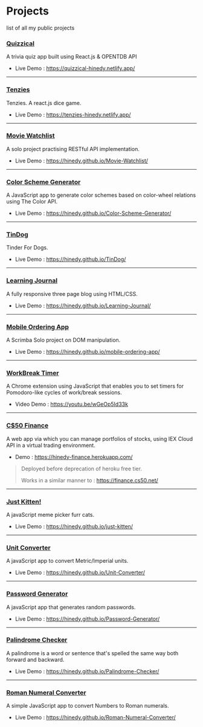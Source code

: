 # Projects
list of all my public projects
### [Quizzical](https://github.com/hinedy/quizzical)
A trivia quiz app built using React.js & OPENTDB API 
- Live Demo : https://quizzical-hinedy.netlify.app/
<hr/>

### [Tenzies](https://github.com/hinedy/tenzies)
Tenzies. A react.js dice game.
- Live Demo : https://tenzies-hinedy.netlify.app/
<hr/>

### [Movie Watchlist](https://github.com/hinedy/Movie-Watchlist)
A solo project practising RESTful API implementation.
- Live Demo : https://hinedy.github.io/Movie-Watchlist/
<hr/>

### [Color Scheme Generator](https://github.com/hinedy/Color-Scheme-Generator)
A JavaScript app to generate color schemes based on color-wheel relations using The Color API.
- Live Demo : https://hinedy.github.io/Color-Scheme-Generator/
<hr/>

### [TinDog](https://github.com/hinedy/TinDog)
Tinder For Dogs.
- Live Demo : https://hinedy.github.io/TinDog/
<hr/>

### [Learning Journal](https://github.com/hinedy/Learning-Journal)
A fully responsive three page blog using HTML/CSS. 
- Live Demo : https://hinedy.github.io/Learning-Journal/
<hr/>

### [Mobile Ordering App](https://github.com/hinedy/mobile-ordering-app)
A Scrimba Solo project on DOM manipulation.
- Live Demo : https://hinedy.github.io/mobile-ordering-app/
<hr/>

### [WorkBreak Timer](https://github.com/hinedy/WorkBreak-Timer)
A Chrome extension using JavaScript that enables you to set timers for Pomodoro-like cycles of work/break sessions.
- Video Demo : https://youtu.be/wGeOp5Id33k
<hr/>

### [C$50 Finance](https://github.com/hinedy/finance)
A web app via which you can manage portfolios of stocks, using IEX Cloud API in a virtual trading environment. 
- Demo : https://hinedy-finance.herokuapp.com/ 
> Deployed before deprecation of heroku free tier.
>
> Works in a similar manner to : https://finance.cs50.net/
<hr/>

### [Just Kitten!](https://github.com/hinedy/just-kitten)
A javaScript meme picker furr cats. 
- Live Demo : https://hinedy.github.io/just-kitten/
<hr/>

### [Unit Converter](https://github.com/hinedy/Unit-Converter)
A javaScript app to convert Metric/Imperial units.
- Live Demo : https://hinedy.github.io/Unit-Converter/
<hr/>

### [Password Generator](https://github.com/hinedy/Password-Generator)
A javaScript app that generates random passwords. 
- Live Demo : https://hinedy.github.io/Password-Generator/ 
<hr/>

### [Palindrome Checker](https://github.com/hinedy/Palindrome-Checker)
A palindrome is a word or sentence that's spelled the same way both forward and backward.
- Live Demo : https://hinedy.github.io/Palindrome-Checker/
<hr/>

### [Roman Numeral Converter](https://github.com/hinedy/Roman-Numeral-Converter)
A simple JavaScript app to convert Numbers to Roman numerals.
- Live Demo : https://hinedy.github.io/Roman-Numeral-Converter/
